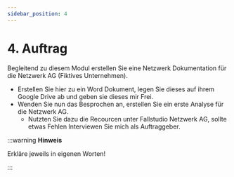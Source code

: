 ```yaml
---
sidebar_position: 4
---
```


# 4.  Auftrag

Begleitend zu diesem Modul erstellen Sie eine Netzwerk Dokumentation für die Netzwerk AG (Fiktives Unternehmen).
- Erstellen Sie hier zu ein Word Dokument, legen Sie dieses auf ihrem Google Drive ab und geben sie dieses mir Frei.
- Wenden Sie nun das Besprochen an, erstellen Sie ein erste Analyse für die Netzwerk AG.
  - Nutzten Sie dazu die Recourcen unter Fallstudio Netzwerk AG, sollte etwas Fehlen Interviewen Sie mich als Auftraggeber.

:::warning **Hinweis**

Erkläre jeweils in eigenen Worten!

:::